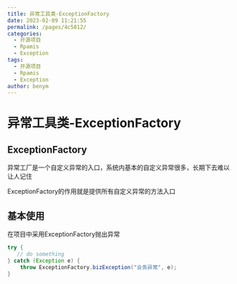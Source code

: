 ```yaml
---
title: 异常工具类-ExceptionFactory
date: 2023-02-09 11:21:55
permalink: /pages/4c5812/
categories:
  - 开源项目
  - Rpamis
  - Exception
tags:
  - 开源项目
  - Rpamis
  - Exception
author: benym
---
```


# 异常工具类-ExceptionFactory

## ExceptionFactory

异常工厂是一个自定义异常的入口，系统内基本的自定义异常很多，长期下去难以让人记住

ExceptionFactory的作用就是提供所有自定义异常的方法入口

## 基本使用

在项目中采用ExceptionFactory抛出异常
```java
try {
   // do something
} catch (Exception e) {
    throw ExceptionFactory.bizException("业务异常", e);
}
```
